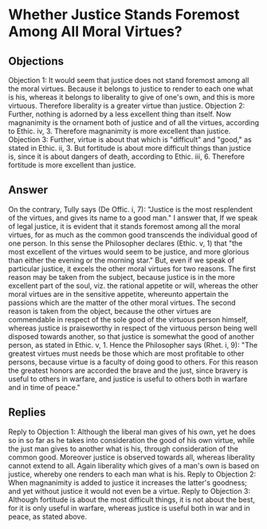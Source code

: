 # Whether Justice Stands Foremost Among All Moral Virtues?
## Objections
Objection 1: It would seem that justice does not stand foremost among all the moral virtues. Because it belongs to justice to render to each one what is his, whereas it belongs to liberality to give of one's own, and this is more virtuous. Therefore liberality is a greater virtue than justice.
Objection 2: Further, nothing is adorned by a less excellent thing than itself. Now magnanimity is the ornament both of justice and of all the virtues, according to Ethic. iv, 3. Therefore magnanimity is more excellent than justice.
Objection 3: Further, virtue is about that which is "difficult" and "good," as stated in Ethic. ii, 3. But fortitude is about more difficult things than justice is, since it is about dangers of death, according to Ethic. iii, 6. Therefore fortitude is more excellent than justice.
## Answer
On the contrary, Tully says (De Offic. i, 7): "Justice is the most resplendent of the virtues, and gives its name to a good man."
I answer that, If we speak of legal justice, it is evident that it stands foremost among all the moral virtues, for as much as the common good transcends the individual good of one person. In this sense the Philosopher declares (Ethic. v, 1) that "the most excellent of the virtues would seem to be justice, and more glorious than either the evening or the morning star." But, even if we speak of particular justice, it excels the other moral virtues for two reasons. The first reason may be taken from the subject, because justice is in the more excellent part of the soul, viz. the rational appetite or will, whereas the other moral virtues are in the sensitive appetite, whereunto appertain the passions which are the matter of the other moral virtues. The second reason is taken from the object, because the other virtues are commendable in respect of the sole good of the virtuous person himself, whereas justice is praiseworthy in respect of the virtuous person being well disposed towards another, so that justice is somewhat the good of another person, as stated in Ethic. v, 1. Hence the Philosopher says (Rhet. i, 9): "The greatest virtues must needs be those which are most profitable to other persons, because virtue is a faculty of doing good to others. For this reason the greatest honors are accorded the brave and the just, since bravery is useful to others in warfare, and justice is useful to others both in warfare and in time of peace."
## Replies
Reply to Objection 1: Although the liberal man gives of his own, yet he does so in so far as he takes into consideration the good of his own virtue, while the just man gives to another what is his, through consideration of the common good. Moreover justice is observed towards all, whereas liberality cannot extend to all. Again liberality which gives of a man's own is based on justice, whereby one renders to each man what is his.
Reply to Objection 2: When magnanimity is added to justice it increases the latter's goodness; and yet without justice it would not even be a virtue.
Reply to Objection 3: Although fortitude is about the most difficult things, it is not about the best, for it is only useful in warfare, whereas justice is useful both in war and in peace, as stated above.
